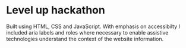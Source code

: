 # Level up hackathon

Built using HTML, CSS and JavaScript. With emphasis on accessibilty I included aria labels and roles where necessary to enable assistive technologies understand the context of the website information. 